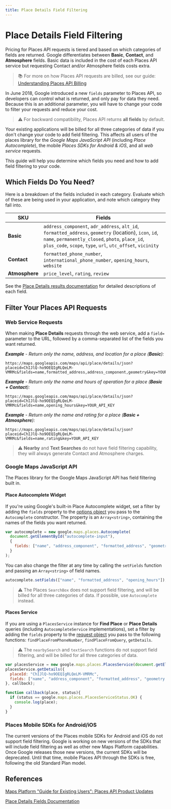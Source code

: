 ```yaml
---
title: Place Details Field Filtering
---
```


# Place Details Field Filtering

Pricing for Places API requests is tiered and based on which categories of fields are returned. Google differentiates between **Basic**, **Contact**, and **Atmosphere** fields. Basic data is included in the cost of each Places API service but requesting Contact and/or Atmosphere fields costs extra.

> 📚 For more on how Places API requests are billed, see our guide: [Understanding Places API Billing](places-api-billing)

In June 2018, Google introduced a new `fields` parameter to Places API, so developers can control what is returned, and only pay for data they need. Because this is an additional parameter, you will have to change your code to filter your requests and reduce your cost.

> ⚠️ For backward compatibility, Places API returns **all fields** by default.

Your existing applications will be billed for all three categories of data if you don't change your code to add field filtering. This affects all users of the places library for the *Google Maps JavaScript API* (including *Place Autocomplete*), the mobile *Places SDKs for Android & iOS*, and all *web service* requests.

This guide will help you determine which fields you need and how to add field filtering to your code.


## Which Fields Do You Need?

Here is a breakdown of the fields included in each category. Evaluate which of these are being used in your application, and note which category they fall into.

| SKU | Fields |
| --- | --- |
| **Basic** | `address_component`, `adr_address`, `alt_id`, `formatted_address`, `geometry` (location), `icon`, `id`, `name`, `permanently_closed`, `photo`, `place_id`, `plus_code`, `scope`, `type`, `url`, `utc_offset`, `vicinity` |
| **Contact** | `formatted_phone_number`, `international_phone_number`, `opening_hours`, `website` |
| **Atmosphere** | `price_level`, `rating`, `review` |

See the [Place Details results documentation](https://developers.google.com/places/web-service/details#PlaceDetailsResults) for detailed descriptions of each field.

## Filter Your Places API Requests

### Web Service Requests
When making **Place Details** requests through the web service, add a `field=` parameter to the URL, followed by a comma-separated list of the fields you want returned.

***Example** - Return only the name, address, and location for a place (**Basic**):*
```
https://maps.googleapis.com/maps/api/place/details/json?placeid=ChIJlQ-ho9OEQIgRLQeLM-VMRMc&fields=name,formatted_address,address_component,geometry&key=YOUR_API_KEY
```

***Example** - Return only the name and hours of operation for a place (**Basic + Contact**):*
```
https://maps.googleapis.com/maps/api/place/details/json?placeid=ChIJlQ-ho9OEQIgRLQeLM-VMRMc&fields=name,opening_hours&key=YOUR_API_KEY
```

***Example** - Return only the name and rating for a place (**Basic + Atmosphere**):*
```
https://maps.googleapis.com/maps/api/place/details/json?placeid=ChIJlQ-ho9OEQIgRLQeLM-VMRMc&fields=name,rating&key=YOUR_API_KEY
```

> ⚠️ **Nearby** and **Text Searches** do not have field filtering capability, they will always generate Contact and Atmosphere charges.

### Google Maps JavaScript API

The Places library for the Google Maps JavaScript API has field filtering built in.

#### Place Autocomplete Widget

If you're using Google's built-in Place Autocomplete widget, set a filter by adding the `fields` property to the [options object](https://developers.google.com/maps/documentation/javascript/reference/places-widget#AutocompleteOptions) you pass to the `Autocomplete` constructor. The property is an `Array<string>`, containing the names of the fields you want returned.

```js
var autocomplete = new google.maps.places.Autocomplete(
  document.getElementById("autocomplete-input"),
  {
    fields: ["name", "address_component", "formatted_address", "geometry.location"]
  }
);
```

You can also change the filter at any time by calling the `setFields` function and passing an `Array<string>` of field names.
```js
autocomplete.setFields(["name", "formatted_address", "opening_hours"]);
```

> ⚠️ The Places `SearchBox` does not support field filtering, and will be billed for all three categories of data. If possible, use `Autocomplete` instead.

#### Places Service

If you are using a `PlacesService` instance for **Find Place** or **Place Details** queries (including `AutocompleteService` implementations), set a filter by adding the `fields` property to the [request object](https://developers.google.com/maps/documentation/javascript/reference/places-service#PlaceDetailsRequest) you pass to the following functions: `findPlaceFromPhoneNumber`, `findPlaceFromQuery`, `getDetails`.

> ⚠️ The `nearbySearch` and `textSearch` functions do not support field filtering, and will be billed for all three categories of data.

```js
var placesService = new google.maps.places.PlacesService(document.getElementById("places-attr-container"),
placesService.getDetails({
  placeId: "ChIJlQ-ho9OEQIgRLQeLM-VMRMc",
  fields: ["name", "address_component", "formatted_address", "geometry.location"]
}, callback);

function callback(place, status){
  if (status == google.maps.places.PlacesServiceStatus.OK) {
    console.log(place);
  }
}
```

### Places Mobile SDKs for Android/iOS

The current versions of the Places mobile SDKs for Android and iOS do not support field filtering. Google is working on new versions of the SDKs that will include field filtering as well as other new Maps Platform capabilities. Once Google releases those new versions, the current SDKs will be deprecated. Until that time, mobile Places API through the SDKs is free, following the old Standard Plan model.


## References
[Maps Platform "Guide for Existing Users": Places API Product Updates](https://cloud.google.com/maps-platform/user-guide/product-changes/#places)

[Place Details Fields Documentation](https://developers.google.com/places/web-service/details#fields)